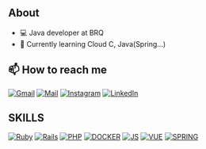 ## About
- 💻 Java developer at BRQ
- 🌱 Currently learning Cloud C, Java(Spring...)

## 📫 How to reach me 
[![Gmail](https://img.shields.io/badge/gmail-jeanjantara@gmail.com-dfdfdf.svg?&style=for-the-badge&logo=gmail)](mailto:jeanjantara@gmail.com)
[![Mail](https://img.shields.io/badge/email-jantara@brq.com-dfdfdf.svg?&style=for-the-badge)](mailto:jantara@brq.com)
[![Instagram](https://img.shields.io/badge/instagram-jean.jantara-dd247b.svg?&style=for-the-badge&logo=instagram)](https://www.instagram.com/jean.jantara/)
[![LinkedIn](https://img.shields.io/badge/linkedin-jantara-1da1f2.svg?&style=for-the-badge&logo=linkedin)](https://uk.linkedin.com/in/jantara/)

## SKILLS
[![Ruby](https://img.shields.io/badge/Ruby-CC342D.svg?&style=for-the-badge&logo=ruby&logoColor=white)](https://www.ruby-lang.org/pt/)
[![Rails](https://img.shields.io/badge/Rails-CC0000.svg?&style=for-the-badge&logo=rubyonrails&logoColor=white)](https://rubyonrails.org/)
[![PHP](https://img.shields.io/badge/PHP-777BB4.svg?&style=for-the-badge&logo=php&logoColor=white)](https://www.php.net/)
[![DOCKER](https://img.shields.io/badge/Docker-2496ED.svg?&style=for-the-badge&logo=docker&logoColor=white)](https://www.docker.com/)
[![JS](https://img.shields.io/badge/JS-F7DF1E.svg?&style=for-the-badge&logo=javascript&logoColor=white)](#)
[![VUE](https://img.shields.io/badge/Vue-4FC08D.svg?&style=for-the-badge&logo=vue.js&logoColor=white)](https://vuejs.org/)
[![SPRING](https://img.shields.io/badge/Spring-6DB33F?style=for-the-badge&logo=spring&logoColor=white)](https://spring.io/)

